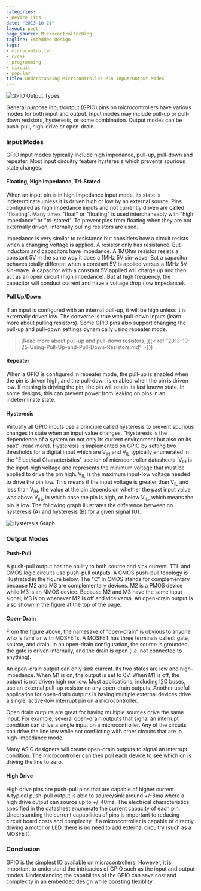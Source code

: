 ```yaml
---
categories:
- Device Tips
date: "2013-10-21"
layout: post
page_source: MicrocontrollerBlog
tagline: Embedded Design
tags:
- microcontroller
- c/c++
- programming
- circuit
- popular
title: Understanding Microcontroller Pin Input/Output Modes
---
```


![GPIO Output Types](/images/gpio-output-types.svg)

General purpose input/output (GPIO) pins on microcontrollers have various modes
for both input and output. Input modes may include pull-up or pull-down resistors,
hysteresis, or some combination. Output modes can be push-pull, high-drive or open-drain.

### Input Modes

GPIO input modes typically include high impedance, pull-up, pull-down and
repeater.  Most input circuitry feature hysteresis which prevents spurious
state changes.

####  Floating, High Impedance, Tri-Stated

When an input pin is in high impedance input mode, its state is indeterminate
unless it is driven high or low by an external source.  Pins configured as high
impedance inputs and not currently driven are called "floating".  Many times
"float" or "floating" is used interchaneably with "high impedance" or
"tri-stated".  To prevent pins from floating when they are not externally
driven, internally pulling resistors are used.

Impedance is very similar to resistance but considers how a circuit resists when a changing
voltage is applied. A resistor only has resistance. But inductors and capacitors have impedance.
A 1MOhm resistor resists a constant 5V in the same way it does a 1MHz 5V sin-wave. But a
capacitor behaves totally different when a constant 5V is applied versus a 1MHz 5V sin-wave.
A capacitor with a constant 5V applied will charge up and then act as an open circuit (high impedance).
But at high frequency, the capacitor will conduct current and have a voltage drop (low impedance).




####  Pull Up/Down

If an input is configured with an internal pull-up, it will be high unless it
is externally driven low.  The converse is true with pull-down inputs (learn more
about pulling resistors).  Some GPIO pins also support changing the pull-up and
pull-down settings dynamically using repeater mode.


> [Read more about pull-up and pull-down resistors]({{< ref "2013-10-25-Using-Pull-Up-and-Pull-Down-Resistors.md" >}})


#### Repeater

When a GPIO is configured in repeater mode, the pull-up is enabled when the pin
is driven high, and the pull-down is enabled when the pin is driven low.  If
nothing is driving the pin, the pin will retain its last known
state.  In some designs, this can prevent power from leaking on pins in an
indeterminate state.

#### Hysteresis

Virtually all GPIO inputs use a principle called hysteresis to prevent spurious
changes in state when an input value changes.  "Hysteresis is the dependence of a
system on not only its current environment but also on its past" (read
more).  Hysteresis is implemented on GPIO by setting two thresholds for a digital input
which are V<sub>IH</sub> and V<sub>IL</sub> typically enumerated in the "Electrical Characteristics"
section of microcontroller datasheets.  V<sub>IH</sub> is the input-high voltage and
represents the minimum voltage that must be applied to drive the pin
high.  V<sub>IL</sub> is the maximum input-low voltage needed to drive the pin
low.  This means if the input voltage is greater than V<sub>IL</sub> and less
than V<sub>IH</sub>, the value at the pin depends on whether the past input
value was above V<sub>IH</sub>, in which case the pin is high, or below V<sub>IL</sub>,
which means the pin is low.  The following graph illustrates the difference
between no hysteresis (A) and hysteresis (B) for a given signal (U).

![Hysteresis Graph](/images/smitt_hysteresis_graph.svg)

### Output Modes

#### Push-Pull

A push-pull output has the ability to both source and sink current.  TTL
and CMOS logic circuits use push-pull outputs.  A CMOS push-pull topology
is illustrated in the figure below.  The "C" in CMOS stands for complementary
because M2 and M3 are complementary devices.  M2 is a PMOS device while M3
is an NMOS device.  Because M2 and M3 have the same input signal, M3 is on
whenever M2 is off and vice versa.  An open-drain output is also shown in the
figure at the top of the page.

#### Open-Drain

From the figure above, the namesake of "open-drain" is obvious to anyone who
is familiar with MOSFETs.  A MOSFET has three terminals called:  gate, source,
and drain.  In an open-drain configuration, the source is grounded, the gate
is driven internally, and the drain is open (i.e. not connected to anything).

An open-drain output can only sink current. Its two states are low and
high-impedance. When M1 is on, the output is set to 0V.  When M1 is
off, the output is not driven high nor low.  Most applications, including
I2C buses, use an external pull-up resistor on any open-drain
outputs.  Another useful application for open-drain outputs is having multiple
external devices drive a single, active-low interrupt pin on a microcontroller.



<p>
Open drain outputs are great for having multiple sources drive the same input. For example, several
open-drain outputs that signal an interrupt condition can drive a single input on a microcontroller. Any of
the circuits can drive the line low while not conflicting with other circuits that are in high-impedance mode.
</p>
<p>
Many ASIC designers will create open-drain outputs to signal an interrupt condition. The microcontroller
can then poll each device to see which on is driving the line to zero.
</p>



#### High Drive

High drive pins are push-pull pins that are capable of higher current.  
A typical push-pull output is able to source/sink around +/-8ma where a
high drive output can source up to +/-40ma.  The electrical characteristics
specified in the datasheet enumerate the current capacity of each
pin.  Understanding the current capabilities of pins is important to reducing
circuit board costs and complexity.  If a microcontroller is capable of
directly driving a motor or LED, there is no need to add external circuitry
(such as a MOSFET).

### Conclusion

GPIO is the simplest IO available on microcontrollers.  However, it is
important to understand the intricacies of GPIO such as the input and
output modes.  Understanding the capabilites of the GPIO can save cost and
complexity in an embedded design while boosting flexiblity.
